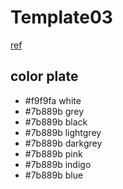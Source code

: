 # Template03


[ref](https://dribbble.com/shots/16244888-Marketing-agency-landing-page)

## color plate
- #f9f9fa white
- #7b889b grey
- #7b889b black
- #7b889b lightgrey
- #7b889b darkgrey
- #7b889b pink
- #7b889b indigo
- #7b889b blue